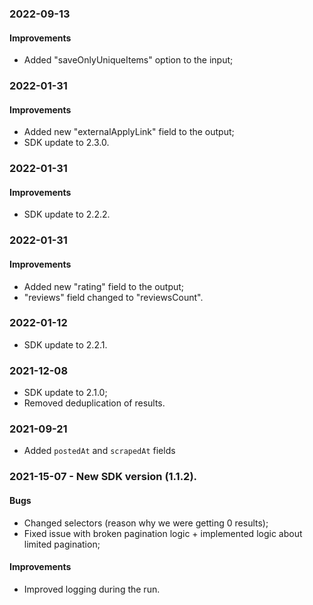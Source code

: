 ### 2022-09-13
#### Improvements
-  Added "saveOnlyUniqueItems" option to the input;

### 2022-01-31
#### Improvements
-  Added new "externalApplyLink" field to the output;
- SDK update to 2.3.0.

### 2022-01-31
#### Improvements
- SDK update to 2.2.2.

### 2022-01-31
#### Improvements
-  Added new "rating" field to the output;
-  "reviews" field changed to "reviewsCount".

### 2022-01-12
- SDK update to 2.2.1.

### 2021-12-08
- SDK update to 2.1.0;
- Removed deduplication of results.

### 2021-09-21
- Added `postedAt` and `scrapedAt` fields

### 2021-15-07 - New SDK version (1.1.2).

#### Bugs
- Changed selectors (reason why we were getting 0 results);
- Fixed issue with broken pagination logic + implemented logic about limited pagination;
#### Improvements
- Improved logging during the run.